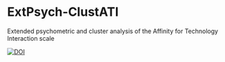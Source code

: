 # ExtPsych-ClustATI
Extended psychometric and cluster analysis of the Affinity for Technology Interaction scale

[![DOI](https://zenodo.org/badge/DOI/10.5281/zenodo.3660541.svg)](https://doi.org/10.5281/zenodo.3660541)
